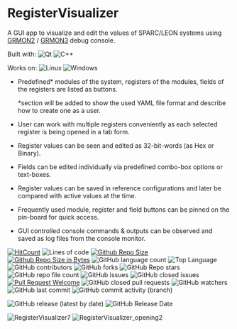 # RegisterVisualizer


A GUI app to visualize and edit the values of SPARC/LEON systems using [GRMON2](https://www.gaisler.com/index.php/products/debug-tools/grmon2) / [GRMON3](https://www.gaisler.com/index.php/products/debug-tools/grmon3) debug console.

Built with:
![Qt](https://img.shields.io/badge/Qt-%23217346.svg?style=for-the-badge&logo=Qt&logoColor=white)
![C++](https://img.shields.io/badge/c++-%2300599C.svg?style=for-the-badge&logo=c%2B%2B&logoColor=white)

Works on:
![Linux](https://img.shields.io/badge/Linux-FCC624?style=for-the-badge&logo=linux&logoColor=black)
![Windows](https://img.shields.io/badge/Windows-0078D6?style=for-the-badge&logo=windows&logoColor=white)
 - Predefined* modules of the system, registers of the modules, fields of the registers are listed as buttons.

   *section will be added to show the used YAML file format and describe how to create one as a user.
 - User can work with multiple registers conveniently as each selected register is being opened in a tab form.
 - Register values can be seen and edited as 32-bit-words (as Hex or Binary).
 - Fields can be edited individually via predefined combo-box options or text-boxes.
 - Register values can be saved in reference configurations and later be compared with active values at the time.
 - Frequently used module, register and field buttons can be pinned on the pin-board for quick access.
 - GUI controlled console commands & outputs can be observed and saved as log files from the console monitor.


[![HitCount](https://hits.dwyl.com/rendayigit/RegisterVisualizer.svg?style=flat)](http://hits.dwyl.com/rendayigit/RegisterVisualizer)
![Lines of code](https://tokei.rs/b1/github/rendayigit/RegisterVisualizer)
[![Github Repo Size](https://img.shields.io/github/repo-size/rendayigit/RegisterVisualizer)](https://github.com/rendayigit/RegisterVisualizer)
[![Github Repo Size in Bytes](https://img.shields.io/github/languages/code-size/rendayigit/RegisterVisualizer)](https://github.com/rendayigit/RegisterVisualizer)
![GitHub language count](https://img.shields.io/github/languages/count/rendayigit/RegisterVisualizer)
![Top Language](https://img.shields.io/github/languages/top/rendayigit/RegisterVisualizer)
![GitHub contributors](https://img.shields.io/github/contributors/rendayigit/registervisualizer)
![GitHub forks](https://img.shields.io/github/forks/rendayigit/registervisualizer?style=flat)
![GitHub Repo stars](https://img.shields.io/github/stars/rendayigit/registervisualizer?style=flat)
![GitHub repo file count](https://img.shields.io/github/directory-file-count/rendayigit/registervisualizer?style=flat)
![GitHub issues](https://img.shields.io/github/issues-raw/rendayigit/registervisualizer)
![GitHub closed issues](https://img.shields.io/github/issues-closed-raw/rendayigit/registervisualizer)
[![Pull Request Welcome](https://img.shields.io/github/issues-pr/rendayigit/RegisterVisualizer)](https://github.com/rendayigit/RegisterVisualizer/pulls)
![GitHub closed pull requests](https://img.shields.io/github/issues-pr-closed-raw/rendayigit/registervisualizer)
![GitHub watchers](https://img.shields.io/github/watchers/rendayigit/registervisualizer)
![GitHub last commit](https://img.shields.io/github/last-commit/rendayigit/registervisualizer)
![GitHub commit activity (branch)](https://img.shields.io/github/commit-activity/m/rendayigit/registervisualizer)

![GitHub release (latest by date)](https://img.shields.io/github/downloads/rendayigit/registervisualizer/tag/total)
![GitHub Release Date](https://img.shields.io/github/release-date/rendayigit/registervisualizer)

![RegisterVisualizer7](https://github.com/rendayigit/RegisterVisualizer/assets/28491388/4db164fc-cc6e-42c3-98fd-d03d59de912a)
![RegisterVisualizer_opening2](https://github.com/rendayigit/RegisterVisualizer/assets/28491388/39668861-797a-469e-9b8c-c51e6342650b)
